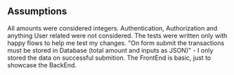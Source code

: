 ## Assumptions

All amounts were considered integers.
Authentication, Authorization and anything User related were not considered.
The tests were written only with happy flows to help me test my changes.
"On form submit the transactions must be stored in Database (total amount and
    inputs as JSON)" - I only stored the data on successful submition.
The FrontEnd is basic, just to showcase the BackEnd.